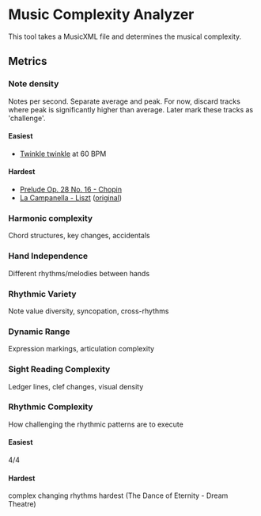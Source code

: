 # Music Complexity Analyzer

This tool takes a MusicXML file and determines the musical complexity.

## Metrics

### Note density

Notes per second. Separate average and peak. For now, discard tracks where peak is significantly higher than average.
Later mark these tracks as 'challenge'.

#### Easiest

- [Twinkle twinkle](test-files/twinkle-little-star-60bpm.musicxml) at 60 BPM

#### Hardest

- [Prelude Op. 28 No. 16 - Chopin](https://musescore.com/classicman/scores/73000)
- [La Campanella - Liszt](test-files/La_Campanella_-_Grandes_Etudes_de_Paganini_No._3_-_Franz_Liszt.musicxml) ([original](https://github.com/musetrainer/library/blob/master/scores/La_Campanella_-_Grandes_Etudes_de_Paganini_No._3_-_Franz_Liszt.mxl))

### Harmonic complexity

Chord structures, key changes, accidentals

### Hand Independence

Different rhythms/melodies between hands

### Rhythmic Variety

Note value diversity, syncopation, cross-rhythms

### Dynamic Range

Expression markings, articulation complexity

### Sight Reading Complexity

Ledger lines, clef changes, visual density

### Rhythmic Complexity

How challenging the rhythmic patterns are to execute

#### Easiest

4/4

#### Hardest

complex changing rhythms hardest (The Dance of Eternity - Dream Theatre)
